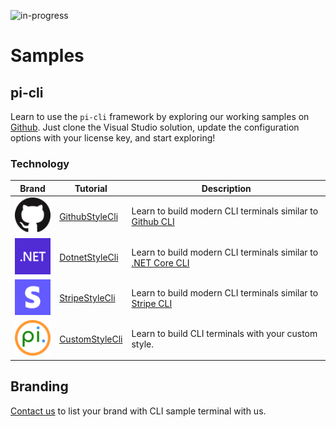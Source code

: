 ![in-progress](https://img.shields.io/badge/status-in--progress-yellow)

# Samples

## pi-cli
Learn to use the `pi-cli` framework by exploring our working samples on [Github](https://github.com/perpetualintelligence/docs/tree/main/samples/tutorials/pi-cli). Just clone the Visual Studio solution, update the configuration options with your license key, and start exploring!

### Technology

| Brand                                     | Tutorial                                                                                                          | Description                                                                                                         |
|-------------------------------------------|-------------------------------------------------------------------------------------------------------------------|---------------------------------------------------------------------------------------------------------------------|
| ![github](../../../docfx_project/images/brands/github_64.png) | [GithubStyleCli](https://github.com/perpetualintelligence/docs/tree/main/samples/tutorials/pi-cli/GithubStyleCli) | Learn to build modern CLI terminals similar to [Github CLI](https://cli.github.com/)                                |
| ![dotnet](../../../docfx_project/images/brands/dotnet_64.png) | [DotnetStyleCli](https://github.com/perpetualintelligence/docs/tree/main/samples/tutorials/pi-cli/DotnetStyleCli) | Learn to build modern CLI terminals similar to [.NET Core CLI](https://docs.microsoft.com/en-us/dotnet/core/tools/) |
| ![stripe](../../../docfx_project/images/brands/stripe_64.png) | [StripeStyleCli](https://github.com/perpetualintelligence/docs/tree/main/samples/tutorials/pi-cli/StripeStyleCli) | Learn to build modern CLI terminals similar to [Stripe CLI](https://stripe.com/docs/stripe-cli)                     |
| ![pi](../../../docfx_project/images/brands/pi_64.png)         | [CustomStyleCli](https://github.com/perpetualintelligence/docs/tree/main/samples/tutorials/pi-cli/CustomStyleCli) | Learn to build CLI terminals with your custom style.                                                                |

## Branding
[Contact us](https://www.perpetualintelligence.com/branding) to list your brand with CLI sample terminal with us.
